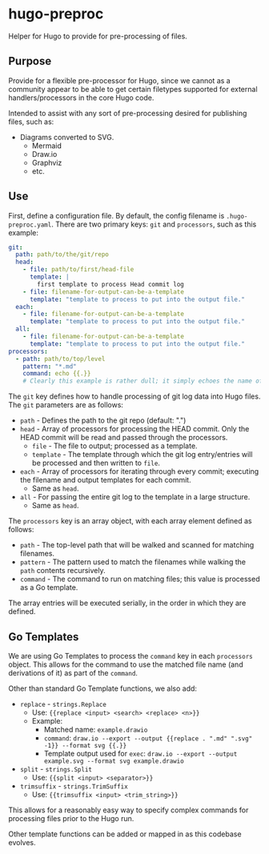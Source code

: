 # hugo-preproc

Helper for Hugo to provide for pre-processing of files.

## Purpose

Provide for a flexible pre-processor for Hugo, since we cannot as a community appear to be able to get certain filetypes supported for external handlers/processors in the core Hugo code.

Intended to assist with any sort of pre-processing desired for publishing files, such as:

* Diagrams converted to SVG.
  * Mermaid
  * Draw.io
  * Graphviz
  * etc.

## Use

First, define a configuration file.  By default, the config filename is `.hugo-preproc.yaml`.  There are two primary keys: `git` and `processors`, such as this example:

``` yaml
git:
  path: path/to/the/git/repo
  head:
    - file: path/to/first/head-file
      template: |
        first template to process Head commit log
    - file: filename-for-output-can-be-a-template
      template: "template to process to put into the output file."
  each:
    - file: filename-for-output-can-be-a-template
      template: "template to process to put into the output file."
  all:
    - file: filename-for-output-can-be-a-template
      template: "template to process to put into the output file."
processors:
  - path: path/to/top/level
    pattern: "*.md"
    command: echo {{.}}
    # Clearly this example is rather dull; it simply echoes the name of the found file.
```

The `git` key defines how to handle processing of git log data into Hugo files.  The `git` parameters are as follows:

* `path` - Defines the path to the git repo (default: ".")
* `head` - Array of processors for processing the HEAD commit. Only the HEAD commit will be read and passed through the processors.
  * `file` - The file to output; processed as a template.
  * `template` - The template through which the git log entry/entries will be processed and then written to `file`.
* `each` - Array of processors for iterating through every commit; executing the filename and output templates for each commit.
  * Same as `head`.
* `all` - For passing the entire git log to the template in a large structure.
  * Same as `head`.

The `processors` key is an array object, with each array element defined as follows:

* `path` - The top-level path that will be walked and scanned for matching filenames.
* `pattern` - The pattern used to match the filenames while walking the `path` contents recursively.
* `command` - The command to run on matching files; this value is processed as a Go template.

The array entries will be executed serially, in the order in which they are defined.

## Go Templates

We are using Go Templates to process the `command` key in each `processors` object.  This allows for the command to use the matched file name (and derivations of it) as part of the `command`.

Other than standard Go Template functions, we also add:

* `replace` - `strings.Replace`
  * Use: `{{replace <input> <search> <replace> <n>}}`
  * Example:
    * Matched name: `example.drawio`
    * `command`: `draw.io --export --output {{replace . ".md" ".svg" -1}} --format svg {{.}}`
    * Template output used for `exec`: `draw.io --export --output example.svg --format svg example.drawio`
* `split` - `strings.Split`
  * Use: `{{split <input> <separator>}}`
* `trimsuffix` - `strings.TrimSuffix`
  * Use: `{{trimsuffix <input> <trim_string>}}`

This allows for a reasonably easy way to specify complex commands for processing files prior to the Hugo run.

Other template functions can be added or mapped in as this codebase evolves.
